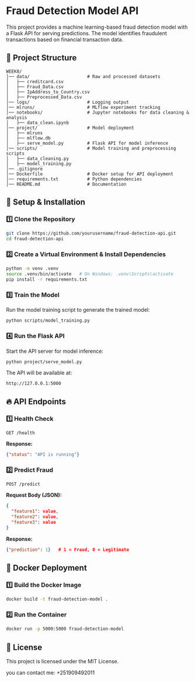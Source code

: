 # Fraud Detection Model API

This project provides a machine learning-based fraud detection model with a Flask API for serving predictions. The model identifies fraudulent transactions based on financial transaction data.

## 📌 Project Structure

```
WEEK8/
│── data/                      # Raw and processed datasets
│   ├── creditcard.csv
│   ├── Fraud_Data.csv
│   ├── IpAddress_to_Country.csv
│   ├── Preprocessed_Data.csv
│── logs/                      # Logging output
│── mlruns/                    # MLflow experiment tracking
│── notebooks/                 # Jupyter notebooks for data cleaning & analysis
│   ├── data_clean.ipynb
│── project/                   # Model deployment
│   ├── mlruns
│   ├── mlflow.db
│   ├── serve_model.py         # Flask API for model inference
│── scripts/                   # Model training and preprocessing scripts
│   ├── data_cleaning.py
│   ├── model_training.py
│── .gitignore
│── Dockerfile                 # Docker setup for API deployment
│── requirements.txt           # Python dependencies
│── README.md                  # Documentation
```

## 🚀 Setup & Installation

### 1️⃣ Clone the Repository

```bash
git clone https://github.com/yourusername/fraud-detection-api.git
cd fraud-detection-api
```

### 2️⃣ Create a Virtual Environment & Install Dependencies

```bash
python -m venv .venv
source .venv/bin/activate   # On Windows: .venv\Scripts\activate
pip install -r requirements.txt
```

### 3️⃣ Train the Model

Run the model training script to generate the trained model:

```bash
python scripts/model_training.py
```

### 4️⃣ Run the Flask API

Start the API server for model inference:

```bash
python project/serve_model.py
```

The API will be available at:

```
http://127.0.0.1:5000
```

## 🔥 API Endpoints

### 1️⃣ Health Check

```http
GET /health
```

**Response:**

```json
{"status": "API is running"}
```

### 2️⃣ Predict Fraud

```http
POST /predict
```

**Request Body (JSON):**

```json
{
  "feature1": value,
  "feature2": value,
  "feature3": value
}
```

**Response:**

```json
{"prediction": 1}   # 1 = Fraud, 0 = Legitimate
```

## 🐳 Docker Deployment

### 1️⃣ Build the Docker Image

```bash
docker build -t fraud-detection-model .
```

### 2️⃣ Run the Container

```bash
docker run -p 5000:5000 fraud-detection-model
```

## 📜 License

This project is licensed under the MIT License.

you can contact me: +251909492011
